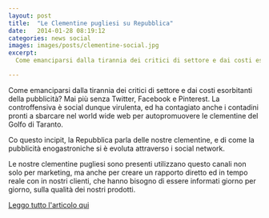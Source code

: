```yaml
---
layout: post
title:  "Le Clementine pugliesi su Repubblica"
date:   2014-01-28 08:19:12
categories: news social
images: images/posts/clementine-social.jpg
excerpt:
  Come emanciparsi dalla tirannia dei critici di settore e dai costi esorbitanti della pubblicità? Mai più senza Twitter, Facebook e Pinterest.

---
```


Come emanciparsi dalla tirannia dei critici di settore e dai costi esorbitanti della pubblicità? Mai più senza Twitter, Facebook e Pinterest. La controffensiva è social dunque virulenta, ed ha contagiato anche i contadini pronti a sbarcare nel world wide web per autopromuovere le clementine del Golfo di Taranto.

Co questo incipit, la Repubblica parla delle nostre clementine, e di come la pubblicità enogastroniche si è evoluta attraverso i social network.

Le nostre clementine pugliesi sono presenti utilizzano questo canali non solo per marketing, ma anche per creare un rapporto diretto ed in tempo reale con in nostri clienti, che hanno bisogno di essere informati giorno per giorno, sulla qualità dei nostri prodotti.

[Leggo tutto l'articolo qui](http://un-poco-di-buono-bari.blogautore.repubblica.it/2014/01/28/contadini-2-0-la-clementina-si-fa-social/)


